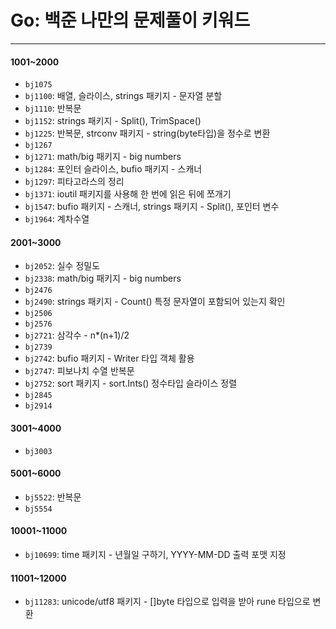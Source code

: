 # Go: 백준 나만의 문제풀이 키워드
---

#### 1001~2000
- ``bj1075``
- ``bj1100``: 배열, 슬라이스, strings 패키지 - 문자열 분할
- ``bj1110``: 반복문
- ``bj1152``: strings 패키지 - Split(), TrimSpace()
- ``bj1225``: 반복문, strconv 패키지 - string(byte타입)을 정수로 변환
- ``bj1267``
- ``bj1271``: math/big 패키지 - big numbers
- ``bj1284``: 포인터 슬라이스, bufio 패키지 - 스캐너
- ``bj1297``: 피타고라스의 정리
- ``bj1371``: ioutil 패키지를 사용해 한 번에 읽은 뒤에 쪼개기
- ``bj1547``: bufio 패키지 - 스캐너, strings 패키지 - Split(), 포인터 변수
- ``bj1964``: 계차수열

#### 2001~3000
- ``bj2052``: 실수 정밀도
- ``bj2338``: math/big 패키지 - big numbers
- ``bj2476``
- ``bj2490``: strings 패키지 - Count() 특정 문자열이 포함되어 있는지 확인
- ``bj2506``
- ``bj2576``
- ``bj2721``: 삼각수 - n*(n+1)/2
- ``bj2739``
- ``bj2742``: bufio 패키지 - Writer 타입 객체 활용
- ``bj2747``: 피보나치 수열 반복문
- ``bj2752``: sort 패키지 - sort.Ints() 정수타입 슬라이스 정렬
- ``bj2845`` 
- ``bj2914``

#### 3001~4000
- ``bj3003``

#### 5001~6000
- ``bj5522``: 반복문
- ``bj5554``

#### 10001~11000
- ``bj10699``: time 패키지 - 년월일 구하기, YYYY-MM-DD 출력 포맷 지정

#### 11001~12000
- ``bj11283``: unicode/utf8 패키지 - []byte 타입으로 입력을 받아 rune 타입으로 변환